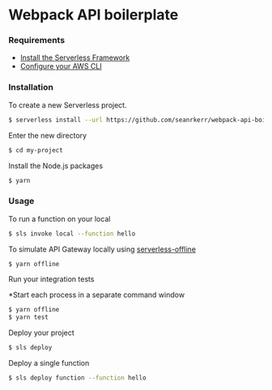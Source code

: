 # Webpack API boilerplate

### Requirements

- [Install the Serverless Framework](https://serverless.com/framework/docs/providers/aws/guide/installation/)
- [Configure your AWS CLI](https://serverless.com/framework/docs/providers/aws/guide/credentials/)

### Installation

To create a new Serverless project.

```bash
$ serverless install --url https://github.com/seanrkerr/webpack-api-boilerplate --name my-project
```

Enter the new directory

```bash
$ cd my-project
```

Install the Node.js packages

```bash
$ yarn
```

### Usage

To run a function on your local

```bash
$ sls invoke local --function hello
```

To simulate API Gateway locally using [serverless-offline](https://github.com/dherault/serverless-offline)

```bash
$ yarn offline
```

Run your integration tests

\*Start each process in a separate command window

```bash
$ yarn offline
$ yarn test
```

Deploy your project

```bash
$ sls deploy
```

Deploy a single function

```bash
$ sls deploy function --function hello
```

